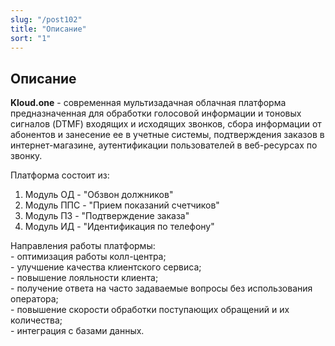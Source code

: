 ```yaml
---
slug: "/post102"
title: "Описание"
sort: "1"
---
```


## Описание

**Kloud.one** - современная мультизадачная облачная платформа предназначенная для обработки голосовой информации и тоновых сигналов (DTMF) входящих и исходящих звонков, сбора информации от абонентов и занесение ее в учетные системы, подтверждения заказов в интернет-магазине, аутентификации пользователей в веб-ресурсах по звонку.

Платформа состоит из:  
1.	Модуль ОД - "Обзвон должников"  
2.	Модуль ППС - "Прием показаний счетчиков"    
3.	Модуль ПЗ - "Подтверждение заказа"   
4.	Модуль ИД - "Идентификация по телефону"    

Направления работы платформы:  
 	- оптимизация работы колл-центра;  
 	- улучшение качества клиентского сервиса;  
 	- повышение лояльности клиента;  
 	- получение ответа на часто задаваемые вопросы без  использования оператора;  
	- повышение скорости обработки поступающих обращений и их количества;  
	- интеграция с базами данных.  
